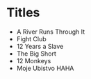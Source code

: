 # Titles

- A River Runs Through It
- Fight Club
- 12 Years a Slave
- The Big Short
- 12 Monkeys
- Moje Ubistvo HAHA
